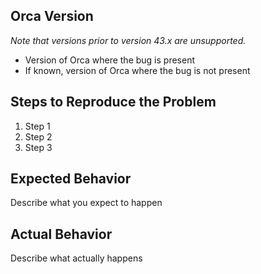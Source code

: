 ## Orca Version
*Note that versions prior to version 43.x are unsupported.*

* Version of Orca where the bug is present
* If known, version of Orca where the bug is not present

## Steps to Reproduce the Problem
1. Step 1
2. Step 2
3. Step 3

## Expected Behavior
Describe what you expect to happen

## Actual Behavior
Describe what actually happens
